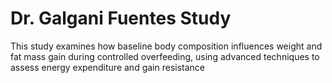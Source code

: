 # Dr. Galgani Fuentes Study
This study examines how baseline body composition influences weight and fat mass gain during controlled overfeeding, using advanced techniques to assess energy expenditure and gain resistance
